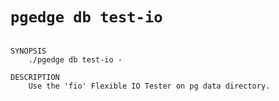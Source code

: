 # `pgedge db test-io`

```text

SYNOPSIS
    ./pgedge db test-io -

DESCRIPTION
    Use the 'fio' Flexible IO Tester on pg data directory.

```
